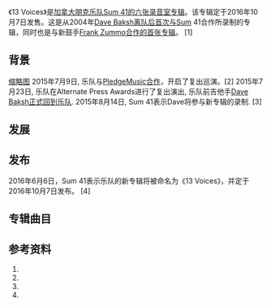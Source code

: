 《13
Voices》是[加拿大](../Page/加拿大.md "wikilink")[朋克乐队](../Page/朋克.md "wikilink")[Sum
41的六张](../Page/魔数41.md "wikilink")[录音室专辑](../Page/录音室专辑.md "wikilink")。该专辑定于2016年10月7日发售。这是从2004年[Dave
Baksh离队后首次与Sum](../Page/Dave_Baksh.md "wikilink")
41合作所录制的专辑，同时也是与新鼓手[Frank
Zummo合作的首张专辑](../Page/Frank_Zummo.md "wikilink")。 \[1\]

## 背景

[缩略图](https://zh.wikipedia.org/wiki/File:Sum41_2013.png "fig:缩略图")
2015年7月9日,
乐队与[PledgeMusic合作](../Page/PledgeMusic.md "wikilink")，开启了复出巡演。\[2\] 2015年7月23日,
乐队在Alternate Press Awards进行了复出演出, 乐队前吉他手[Dave
Baksh正式回到乐队](../Page/Dave_Baksh.md "wikilink"). 2015年8月14日,
Sum 41表示Dave将参与新专辑的录制. \[3\]

## 发展

## 发布

2016年6月6日，Sum 41表示乐队的新专辑将被命名为《13 Voices》，并定于2016年10月7日发布。 \[4\]

## 专辑曲目

## 参考资料

1.
2.
3.
4.